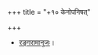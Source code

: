 +++
title = "+१० केनोपनिषत्"

+++

- [रङ्गरामानुजः](https://archive.org/details/dli.ministry.26135/page/n25/mode/2up)। 
